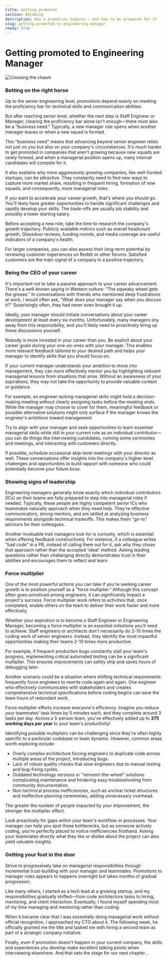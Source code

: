 ```yaml
---
title: Getting promoted
section: Becoming
description: How a promotion happens — and how to be prepared for it
slug: getting-promoted-to-engineering-manager
ready: true
---
```


# Getting promoted to Engineering Manager

![Crossing the chasm](/assets/chapters/chapter-2-intro.svg)

### Betting on the right horse

Up to the senior engineering level, promotions depend mainly on meeting the proficiency bar for technical skills and communication abilities. 

But after reaching senior level, whether the next step is Staff Engineer or Manager, clearing the proficiency bar alone isn't enough—there must also be a "business need." Typically, a new manager role opens when another manager leaves or when a new squad is formed.

This "business need" means that advancing beyond senior engineer relies not just on you but also on your company's circumstances. It's much harder to get promoted in companies that aren't growing because new squads are rarely formed, and when a managerial position opens up, many internal candidates will compete for it.

It also explains why more aggressively growing companies, like well-funded startups, can be attractive. They constantly need to find new ways to capture more market share, resulting in frequent hiring, formation of new squads, and consequently, more managerial roles.

If you want to accelerate your career growth, that's where you should go. You'll likely have greater opportunities to handle significant challenges and rapidly develop your skills. The trade-offs are usually job stability and possibly a lower starting salary.

Before accepting a new role, take the time to research the company's growth trajectory. Publicly available metrics such as overall headcount growth, Glassdoor reviews, funding rounds, and media coverage are useful indicators of a company's health.

For larger companies, you can also assess their long-term potential by reviewing customer experiences on Reddit or other forums. Satisfied customers are the main signal of a company in a positive trajectory.

### Being the CEO of your career

It's important not to take a passive approach to your career advancement. There's a well-known saying in Western culture: "The squeaky wheel gets the grease." In conversations with friends who mentioned deep frustrations at work, I would often ask, "What does your manager say when you discuss it?" Surprisingly often, they had never even brought it up.

Ideally, your manager should initiate conversations about your career development at least every six months. Unfortunately, many managers shy away from this responsibility, and you'll likely need to proactively bring up these discussions yourself.

Nobody is more invested in your career than you. Be explicit about your career goals during your one-on-ones with your manager. This enables more relevant feedback tailored to your desired path and helps your manager to identify skills that you should focus on.

If your current manager understands your ambition to move into management, they can more effectively mentor you by highlighting relevant managerial lessons from situations that arise. Without an awareness of your aspirations, they may not take the opportunity to provide valuable context or guidance.

For example, an engineer lacking managerial skills might hold a decision-making meeting without clearly assigning tasks before the meeting ends. While the manager may choose to cover for them, meaningful feedback or possible alternative solutions might only surface if the manager knows the engineer's ambitions toward management.

Try to align with your manager and seek opportunities to learn essential managerial skills while still in your current role as an individual contributor—you can do things like interviewing candidates, running some cerimonies and meetings, and interacting with customers directly.

If possible, schedule occasional skip-level meetings with your director as well. These conversations offer insights into the company's higher-level challenges and opportunities to build rapport with someone who could potentially become your future boss.

### Showing signs of leadership

Engineering managers generally know exactly which individual contributors (ICs) on their teams are fully prepared to step into managerial roles if needed. Typically, these people are highly competent senior ICs who teammates naturally approach when they need help. They're effective communicators, strong mentors, and are skilled at analyzing business requirements alongside technical tradeoffs. This makes them "go-to" advisors for their colleagues.

Another invaluable trait managers look for is curiosity, which is essential when offering feedback constructively. For instance, if a colleague writes "bad code" in a PR, instead of calling them out for it, ask why they chose that approach rather than the accepted 'ideal' method. Asking leading questions rather than challanging directly demonstrates trust in their abilities and encourages them to reflect and learn.

### Force multiplier

One of the most powerful actions you can take if you're seeking career growth is to position yourself as a "force multiplier." Although this concept often goes unnoticed among engineers, it can significantly impact a project's success. Force multiplier work refers to activities that, once completed, enable others on the team to deliver their work faster and more effectively.

Whether your aspiration is to become a Staff Engineer or Engineering Manager, becoming a force multiplier is an essential milestone you'll need to achieve. Staff engineers or architects don't necessarily do 2-10 times the coding work of senior engineers. Instead, they identify the most impactful opportunities making their teams 2-10 times more productive.

For example, if frequent production bugs constantly stall your team's progress, implementing critical automated testing can be a significant multiplier. This ensures improvements can safely ship and saves hours of debugging later.

Another scenario could be a situation where shifting technical requirements frequently force engineers to rewrite code again and again. One engineer who effectively communicates with stakeholders and creates comprehensive technical specifications before coding begins can save the team hours of redundant work.

Force multiplier efforts increase everyone's efficiency. Imagine you reduce your teammates' task times by 5 minutes each, and they complete around 3 tasks per day. Across a 5-person team, you've effectively added up to **375 working days per year** to your team's productivity!

Identifying possible multipliers can be challenging since they're often highly specific to a particular codebase or team dynamic. However, common areas worth exploring include:

* Overly complex architecture forcing engineers to duplicate code across multiple areas of the project, introducing bugs.
* Lack of robust quality checks that slow engineers due to manual testing and bug-fixing cycles.
* Outdated technology versions or "reinvent-the-wheel" solutions complicating maintenance and hindering easy troubleshooting from community documentation.
* Non-technical process inefficiencies, such as unclear ticket structures and ineffective planning ceremonies, adding unnecessary overhead.

The greater the number of people impacted by your improvement, the stronger the multiplier effect.

Look proactively for gaps within your team's workflow or processes. Your manager can help you spot these bottlenecks, but as someone actively coding, you're perfectly placed to notice inefficiencies firsthand. Asking your teammates directly what they like or dislike about the project can also yield valuable insights.

### Getting your foot in the door

Strive to progressively take on managerial responsibilities through incremental trust-building with your manager and teammates. Promotions to manager roles appears to happens overnight but takes months of gradual progression.

Like many others, I started as a tech lead at a growing startup, and my responsibilities gradually shifted—from code architecture tasks to hiring, mentoring, and client interaction. Eventually, I found myself spending most of my time managing and mentoring rather than coding.

When it became clear that I was essentially doing managerial work without official recognition, I approached my CTO about it. The following week, he officially granted me the title and tasked me with hiring a second team as part of a strategic company initiative.

Finally, even if promotion doesn't happen in your current company, the skills and experiences you develop make excellent talking points when interviewing elsewhere. And that sets the stage for our next chapter…